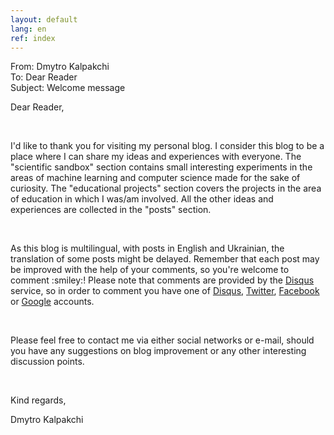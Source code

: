 ```yaml
---
layout: default
lang: en
ref: index
---
```

<div class="ui basic email segment">
	<div class="ui divided items">
		<div class="item">From: Dmytro Kalpakchi</div>
		<div class="item">To: Dear Reader</div>
		<div class="item">Subject: Welcome message</div>
		<div class="item">
			<div class="content">
				<p>Dear Reader,</p>
				<br>
				<p>I'd like to thank you for visiting my personal blog. I consider this blog to be a place where I can share my ideas and experiences with everyone. The "scientific sandbox" section contains small interesting experiments in the areas of machine learning and computer science made for the sake of curiosity. The "educational projects" section covers the projects in the area of education in which I was/am involved. All the other ideas and experiences are collected in the "posts" section.</p>
				<br>
				<p>As this blog is multilingual, with posts in English and Ukrainian, the translation of some posts might be delayed. Remember that each post may be improved with the help of your comments, so you're welcome to comment :smiley:! Please note that comments are provided by the <a href="https://disqus.com/">Disqus</a> service, so in order to comment you have one of <a href="https://disqus.com">Disqus</a>, <a href="https://twitter.com/">Twitter</a>, <a href="https://www.facebook.com/">Facebook</a> or <a href="https://www.google.com">Google</a> accounts. </p>
				<br>
				<p>Please feel free to contact me via either social networks or e-mail, should you have any suggestions on blog improvement or any other interesting discussion points.</p>
				<br>
				<p>Kind regards,</p>
				<p class="signature">Dmytro Kalpakchi</p>
			</div>
		</div>
	</div>
</div>